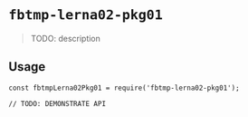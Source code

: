 # `fbtmp-lerna02-pkg01`

> TODO: description

## Usage

```
const fbtmpLerna02Pkg01 = require('fbtmp-lerna02-pkg01');

// TODO: DEMONSTRATE API
```
